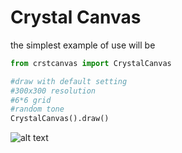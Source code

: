 # Crystal Canvas
the simplest example of use will be

```python
from crstcanvas import CrystalCanvas

#draw with default setting
#300x300 resolution
#6*6 grid
#random tone
CrystalCanvas().draw()
```

![alt text](https://www.google.co.th/images/branding/googlelogo/2x/googlelogo_color_120x44dp.png)
